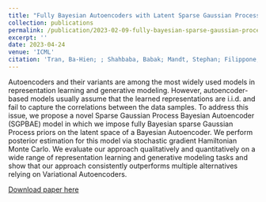 ```yaml
---
title: "Fully Bayesian Autoencoders with Latent Sparse Gaussian Processes"
collection: publications
permalink: /publication/2023-02-09-fully-bayesian-sparse-gaussian-process-autoencoders
excerpt: ''
date: 2023-04-24
venue: 'ICML'
citation: 'Tran, Ba-Hien; ; Shahbaba, Babak; Mandt, Stephan; Filippone, Maurizio. Fully Bayesian Autoencoders with Latent Sparse Gaussian Processes. International Conference on Machine Learning, 2023.'
---
```

Autoencoders and their variants are among the most widely used models in representation learning and generative modeling. However, autoencoder-based models usually assume that the learned representations are i.i.d. and fail to capture the correlations between the data samples. To address this issue, we propose a novel Sparse Gaussian Process Bayesian Autoencoder (SGPBAE) model in which we impose fully Bayesian sparse Gaussian Process priors on the latent space of a Bayesian Autoencoder. We perform posterior estimation for this model via stochastic gradient Hamiltonian Monte Carlo. We evaluate our approach qualitatively and quantitatively on a wide range of representation learning and generative modeling tasks and show that our approach consistently outperforms multiple alternatives relying on Variational Autoencoders.

[Download paper here](https://arxiv.org/pdf/2302.04534.pdf)

<!-- Recommended citation: Tran, Ba-Hien et al. (2021). "Functional Priors for bayesian neural networks through wasserstein distance minimization to Gaussian processes." <i>ArXiv</i>. 1(1). -->